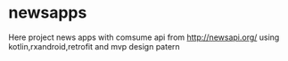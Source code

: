 # newsapps
Here project news apps with comsume api from http://newsapi.org/ using kotlin,rxandroid,retrofit and mvp design patern 
